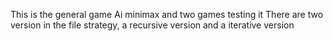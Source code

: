 This is the general game Ai minimax and two games testing it
There are two version in the file strategy, a recursive version and a iterative version 
